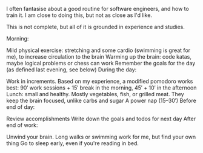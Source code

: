 I often fantasise about a good routine for software engineers, and how to train it. I am close to doing this, but not as close as I'd like.

This is not complete, but all of it is grounded in experience and studies.

Morning:

Mild physical exercise: stretching and some cardio (swimming is great for me), to increase circulation to the brain
Warming up the brain: code katas, maybe logical problems or chess can work
Remember the goals for the day (as defined last evening, see below)
During the day:

Work in increments. Based on my experience, a modified pomodoro works best: 90′ work sessions + 15′ break in the morning, 45′ + 10′ in the afternoon
Lunch: small and healthy. Mostly vegetables, fish, or grilled meat. They keep the brain focused, unlike carbs and sugar
A power nap (15–30′)
Before end of day:

Review accomplishments
Write down the goals and todos for next day
After end of work:

Unwind your brain. Long walks or swimming work for me, but find your own thing
Go to sleep early, even if you're reading in bed.
